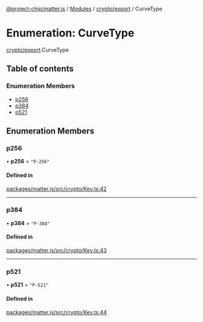 [@project-chip/matter.js](../README.md) / [Modules](../modules.md) / [crypto/export](../modules/crypto_export.md) / CurveType

# Enumeration: CurveType

[crypto/export](../modules/crypto_export.md).CurveType

## Table of contents

### Enumeration Members

- [p256](crypto_export.CurveType.md#p256)
- [p384](crypto_export.CurveType.md#p384)
- [p521](crypto_export.CurveType.md#p521)

## Enumeration Members

### p256

• **p256** = ``"P-256"``

#### Defined in

[packages/matter.js/src/crypto/Key.ts:42](https://github.com/project-chip/matter.js/blob/be83914/packages/matter.js/src/crypto/Key.ts#L42)

___

### p384

• **p384** = ``"P-384"``

#### Defined in

[packages/matter.js/src/crypto/Key.ts:43](https://github.com/project-chip/matter.js/blob/be83914/packages/matter.js/src/crypto/Key.ts#L43)

___

### p521

• **p521** = ``"P-521"``

#### Defined in

[packages/matter.js/src/crypto/Key.ts:44](https://github.com/project-chip/matter.js/blob/be83914/packages/matter.js/src/crypto/Key.ts#L44)
